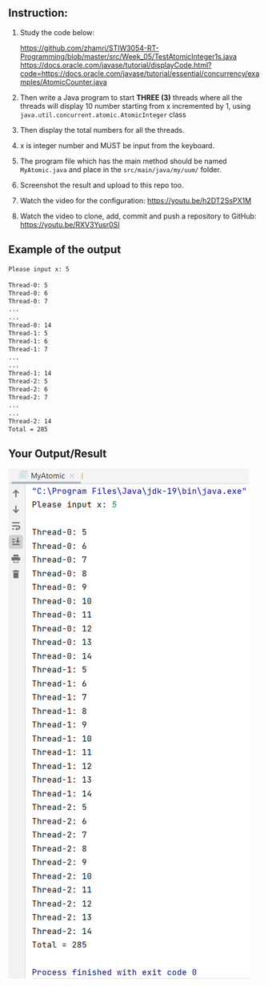 ## Instruction:

1. Study the code below:

   https://github.com/zhamri/STIW3054-RT-Programming/blob/master/src/Week_05/TestAtomicInteger1s.java
   https://docs.oracle.com/javase/tutorial/displayCode.html?code=https://docs.oracle.com/javase/tutorial/essential/concurrency/examples/AtomicCounter.java
   

1. Then write a Java program to start __THREE (3)__ threads where all the threads will display 10 number starting from x incremented by 1, using `java.util.concurrent.atomic.AtomicInteger` class
   
1. Then display the total numbers for all the threads. 

1. x is integer number and MUST be input from the keyboard.

1. The program file which has the main method should be named `MyAtomic.java` and place in the `src/main/java/my/uum/` folder.

1. Screenshot the result and upload to this repo too.

1. Watch the video for the configuration: https://youtu.be/h2DT2SsPX1M

1. Watch the video to clone, add, commit and push a repository to GitHub: https://youtu.be/RXV3Yusr0SI

## Example of the output
```
Please input x: 5

Thread-0: 5
Thread-0: 6
Thread-0: 7
...
...
Thread-0: 14
Thread-1: 5
Thread-1: 6
Thread-1: 7
...
...
Thread-1: 14
Thread-2: 5
Thread-2: 6
Thread-2: 7
...
...
Thread-2: 14
Total = 285
```

## Your Output/Result
![Tutorial11-MyAtomic.png](images/Tutorial11-MyAtomic.png)

